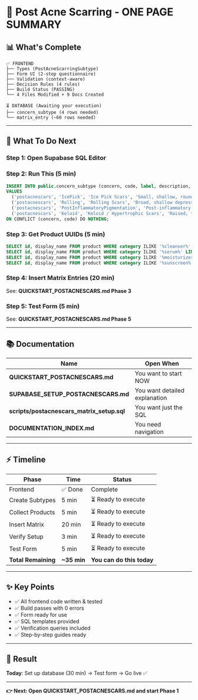 # 🎯 Post Acne Scarring - ONE PAGE SUMMARY

## 📊 What's Complete

```
✅ FRONTEND
├── Types (PostAcneScarringSubtype)
├── Form UI (2-step questionnaire)
├── Validation (context-aware)
├── Decision Rules (4 rules)
├── Build Status (PASSING)
└── 4 Files Modified + 9 Docs Created

⏳ DATABASE (Awaiting your execution)
├── concern_subtype (4 rows needed)
└── matrix_entry (~60 rows needed)
```

---

## 🚀 What To Do Next

### Step 1: Open Supabase SQL Editor

### Step 2: Run This (5 min)
```sql
INSERT INTO public.concern_subtype (concern, code, label, description, created_at, updated_at)
VALUES
  ('postacnescars', 'IcePick', 'Ice Pick Scars', 'Small, shallow, round or pitted scars', NOW(), NOW()),
  ('postacnescars', 'Rolling', 'Rolling Scars', 'Broad, shallow depressions', NOW(), NOW()),
  ('postacnescars', 'PostInflammatoryPigmentation', 'Post-inflammatory Pigmentation', 'Flat or slightly raised dark marks', NOW(), NOW()),
  ('postacnescars', 'Keloid', 'Keloid / Hypertrophic Scars', 'Raised, thick scars', NOW(), NOW())
ON CONFLICT (concern, code) DO NOTHING;
```

### Step 3: Get Product UUIDs (5 min)
```sql
SELECT id, display_name FROM product WHERE category ILIKE '%cleanser%' LIMIT 5;
SELECT id, display_name FROM product WHERE category ILIKE '%serum%' LIMIT 15;
SELECT id, display_name FROM product WHERE category ILIKE '%moisturizer%' LIMIT 5;
SELECT id, display_name FROM product WHERE category ILIKE '%sunscreen%' LIMIT 5;
```

### Step 4: Insert Matrix Entries (20 min)
See: **QUICKSTART_POSTACNESCARS.md Phase 3**

### Step 5: Test Form (5 min)
See: **QUICKSTART_POSTACNESCARS.md Phase 5**

---

## 📚 Documentation

| Name | Open When |
|------|-----------|
| **QUICKSTART_POSTACNESCARS.md** | You want to start NOW |
| **SUPABASE_SETUP_POSTACNESCARS.md** | You want detailed explanation |
| **scripts/postacnescars_matrix_setup.sql** | You want just the SQL |
| **DOCUMENTATION_INDEX.md** | You need navigation |

---

## ⚡ Timeline

| Phase | Time | Status |
|-------|------|--------|
| Frontend | ✅ Done | Complete |
| Create Subtypes | 5 min | ⏳ Ready to execute |
| Collect Products | 5 min | ⏳ Ready to execute |
| Insert Matrix | 20 min | ⏳ Ready to execute |
| Verify Setup | 3 min | ⏳ Ready to execute |
| Test Form | 5 min | ⏳ Ready to execute |
| **Total Remaining** | **~35 min** | **You can do this today** |

---

## ✨ Key Points

- ✅ All frontend code written & tested
- ✅ Build passes with 0 errors
- ✅ Form ready for use
- ✅ SQL templates provided
- ✅ Verification queries included
- ✅ Step-by-step guides ready

---

## 🎉 Result

**Today**: Set up database (30 min) → Test form → Go live ✅

---

**👉 Next: Open QUICKSTART_POSTACNESCARS.md and start Phase 1**
